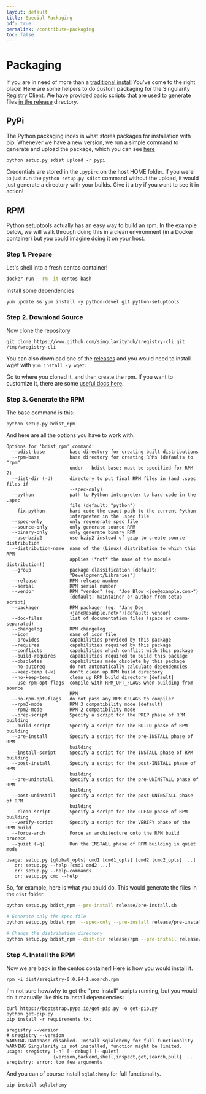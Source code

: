 ```yaml
---
layout: default
title: Special Packaging
pdf: true
permalink: /contribute-packaging
toc: false
---
```


# Packaging

If you are in need of more than a [traditional install](/sregistry-cli/install)
You've come to the right place! Here are some helpers to do custom packaging 
for the Singularity Registry Client. We have provided basic scripts that are used
to generate files [in the release](https://github.com/singularityhub/sregistry-cli/tree/master/release)
directory.

## PyPi

The Python packaging index is what stores packages for installation with pip.
Whenever we have a new version, we run a simple command to generate and upload the
package, which you can see [here](https://github.com/singularityhub/sregistry-cli/tree/master/release/pypi.sh)

```
python setup.py sdist upload -r pypi
```

Credentials are stored in the `.pypirc` on the host HOME folder. If you were to just
run the `python setup.py sdist` command without the upload, it would just generate
a directory with your builds. Give it a try if you want to see it in action!

## RPM

Python setuptools actually has an easy way to build an rpm. In the example below,
we will walk through doing this in a clean environment (in a Docker container)
but you could imagine doing it on your host.

### Step 1. Prepare

Let's shell into a fresh centos container!

```bash
docker run --rm -it centos bash
```

Install some dependencies

```
yum update && yum install -y python-devel git python-setuptools
```

### Step 2. Download Source

Now clone the repository

```
git clone https://www.github.com/singularityhub/sregistry-cli.git /tmp/sregistry-cli
```

You can also download one of the [releases](https://pypi.org/project/sregistry/#history)
and you would need to install wget with `yum install -y wget`.

Go to where you cloned it, and then create the rpm. If you want to customize it,
there are some [useful docs here](https://docs.python.org/2.0/dist/creating-rpms.html).

### Step 3. Generate the RPM

The base command is this:

```
python setup.py bdist_rpm
```

And here are all the options you have to work with.

```
Options for 'bdist_rpm' command:
  --bdist-base         base directory for creating built distributions
  --rpm-base           base directory for creating RPMs (defaults to "rpm"
                       under --bdist-base; must be specified for RPM 2)
  --dist-dir (-d)      directory to put final RPM files in (and .spec files if
                       --spec-only)
  --python             path to Python interpreter to hard-code in the .spec
                       file (default: "python")
  --fix-python         hard-code the exact path to the current Python
                       interpreter in the .spec file
  --spec-only          only regenerate spec file
  --source-only        only generate source RPM
  --binary-only        only generate binary RPM
  --use-bzip2          use bzip2 instead of gzip to create source distribution
  --distribution-name  name of the (Linux) distribution to which this RPM
                       applies (*not* the name of the module distribution!)
  --group              package classification [default:
                       "Development/Libraries"]
  --release            RPM release number
  --serial             RPM serial number
  --vendor             RPM "vendor" (eg. "Joe Blow <joe@example.com>")
                       [default: maintainer or author from setup script]
  --packager           RPM packager (eg. "Jane Doe
                       <jane@example.net>")[default: vendor]
  --doc-files          list of documentation files (space or comma-separated)
  --changelog          RPM changelog
  --icon               name of icon file
  --provides           capabilities provided by this package
  --requires           capabilities required by this package
  --conflicts          capabilities which conflict with this package
  --build-requires     capabilities required to build this package
  --obsoletes          capabilities made obsolete by this package
  --no-autoreq         do not automatically calculate dependencies
  --keep-temp (-k)     don't clean up RPM build directory
  --no-keep-temp       clean up RPM build directory [default]
  --use-rpm-opt-flags  compile with RPM_OPT_FLAGS when building from source
                       RPM
  --no-rpm-opt-flags   do not pass any RPM CFLAGS to compiler
  --rpm3-mode          RPM 3 compatibility mode (default)
  --rpm2-mode          RPM 2 compatibility mode
  --prep-script        Specify a script for the PREP phase of RPM building
  --build-script       Specify a script for the BUILD phase of RPM building
  --pre-install        Specify a script for the pre-INSTALL phase of RPM
                       building
  --install-script     Specify a script for the INSTALL phase of RPM building
  --post-install       Specify a script for the post-INSTALL phase of RPM
                       building
  --pre-uninstall      Specify a script for the pre-UNINSTALL phase of RPM
                       building
  --post-uninstall     Specify a script for the post-UNINSTALL phase of RPM
                       building
  --clean-script       Specify a script for the CLEAN phase of RPM building
  --verify-script      Specify a script for the VERIFY phase of the RPM build
  --force-arch         Force an architecture onto the RPM build process
  --quiet (-q)         Run the INSTALL phase of RPM building in quiet mode

usage: setup.py [global_opts] cmd1 [cmd1_opts] [cmd2 [cmd2_opts] ...]
   or: setup.py --help [cmd1 cmd2 ...]
   or: setup.py --help-commands
   or: setup.py cmd --help

```

So, for example, here is what you could do. This would generate the files in the `dist`  folder.

```bash
python setup.py bdist_rpm --pre-install release/pre-install.sh

# Generate only the spec file
python setup.py bdist_rpm  --spec-only --pre-install release/pre-install.sh

# Change the distribution directory
python setup.py bdist_rpm --dist-dir release/rpm --pre-install release/pre-install.sh
```

### Step 4. Install the RPM

Now we are back in the centos container! Here is how you would install it.

```
rpm -i dist/sregistry-0.0.94-1.noarch.rpm
```

I'm not sure how/why to get the "pre-install" scripts running, but you would do
it manually like this to install dependencies:

```
curl https://bootstrap.pypa.io/get-pip.py -o get-pip.py
python get-pip.py
pip install -r requirements.txt
```
```
sregistry --version
# sregistry --version
WARNING Database disabled. Install sqlalchemy for full functionality
WARNING Singularity is not installed, function might be limited.
usage: sregistry [-h] [--debug] [--quiet]
                 {version,backend,shell,inspect,get,search,pull} ...
sregistry: error: too few arguments
```

And you can of course install `sqlalchemy` for full functionality.

```
pip install sqlalchemy
```
